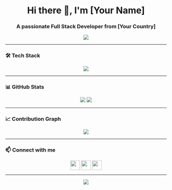 <h1 align="center">Hi there 👋, I'm [Your Name]</h1>
<h3 align="center">A passionate Full Stack Developer from [Your Country]</h3>

<p align="center">
  <img src="https://readme-typing-svg.herokuapp.com/?lines=Software+Engineer;Full+Stack+Developer;Open+Source+Contributor;Tech+Enthusiast&center=true&width=500&height=50" />
</p>

---

### 🛠️ Tech Stack

<p align="center">
  <img src="https://skillicons.dev/icons?i=js,ts,react,nextjs,nodejs,express,python,tailwind,postgres,mongodb,docker,git,github,vscode" />
</p>

---

### 📊 GitHub Stats

<p align="center">
  <img src="https://github-readme-stats.vercel.app/api?username=yourusername&show_icons=true&theme=tokyonight" />
  <img src="https://github-readme-streak-stats.herokuapp.com?user=yourusername&theme=tokyonight&hide_border=false" />
</p>

---

### 📈 Contribution Graph

<p align="center">
  <img src="https://github-readme-activity-graph.cyclic.app/graph?username=yourusername&theme=github-compact" />
</p>

---

### 📫 Connect with me

<p align="center">
  <a href="https://linkedin.com/in/yourprofile" target="blank"><img align="center" src="https://skillicons.dev/icons?i=linkedin" height="30" /></a>
  <a href="mailto:your@email.com"><img align="center" src="https://img.shields.io/badge/-Email-D14836?style=flat&logo=gmail&logoColor=white" height="30" /></a>
  <a href="https://yourportfolio.com" target="blank"><img align="center" src="https://img.shields.io/badge/Portfolio-000?style=flat&logo=vercel&logoColor=white" height="30" /></a>
</p>

---

<p align="center">
  <img src="https://komarev.com/ghpvc/?username=yourusername&label=Profile%20views&color=0e75b6&style=flat" />
</p>
